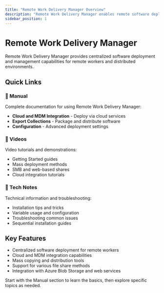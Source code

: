 ```yaml
---
title: "Remote Work Delivery Manager Overview"
description: "Remote Work Delivery Manager enables remote software deployment and management"
sidebar_position: 1
---
```


# Remote Work Delivery Manager

Remote Work Delivery Manager provides centralized software deployment and management capabilities for remote workers and distributed environments.

## Quick Links

### 📖 Manual
Complete documentation for using Remote Work Delivery Manager:
- **Cloud and MDM Integration** - Deploy via cloud services
- **Export Collections** - Package and distribute software
- **Configuration** - Advanced deployment settings

### 🎥 Videos
Video tutorials and demonstrations:
- Getting Started guides
- Mass deployment methods
- SMB and web-based shares
- Cloud integration tutorials

### 🔧 Tech Notes
Technical information and troubleshooting:
- Installation tips and tricks
- Variable usage and configuration
- Troubleshooting common issues
- Sequential installation guides

## Key Features

- Centralized software deployment for remote workers
- Cloud and MDM integration capabilities
- Mass copying and distribution tools
- Support for various file share methods
- Integration with Azure Blob Storage and web services

Start with the Manual section to learn the basics, then explore specific topics as needed.
